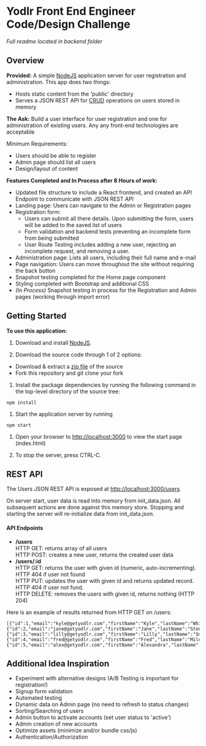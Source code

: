 # Yodlr Front End Engineer Code/Design Challenge
*Full readme located in backend folder*

## Overview

__Provided:__ A simple [NodeJS](https://nodejs.org)
application server for user registration and administration.
This app does two things:
* Hosts static content from the 'public' directory
* Serves a JSON REST API for [CRUD](http://en.wikipedia.org/wiki/Create,_read,_update_and_delete) operations on users stored in memory

__The Ask:__ Build a user interface for user registration and one for administration of existing users. Any any front-end technologies are acceptable

Minimum Requirements:
* Users should be able to register
* Admin page should list all users
* Design/layout of content

__Features Completed and In Process after 8 Hours of work:__
* Updated file structure to include a React frontend, and created an API Endpoint to communicate with JSON REST API
* Landing page: Users can navigate to the Admin or Registration pages
* Registration form:
    * Users can submit all there details.  Upon submitting the form, users will be added to the saved list of users
    * Form validation and backend tests preventing an incomplete form from being submitted
    * User Route Testing includes adding a new user, rejecting an incomplete request, and removing a user.
* Administration page: Lists all users, including their full name and e-mail 
* Page navigation: Users can move throughout the site without requiring the back button
* Snapshot testing completed for the Home page component
* Styling completed with Bootstrap and additional CSS
* _(In Process)_ Snapshot testing in process for the Registration and Admin pages (working through import error)

## Getting Started

__To use this application:__ 
1. Download and install [NodeJS](http://nodejs.org/download/).

1.  Download the source code through 1 of 2 options:

* Download & extract a [zip file](https://github.com/yodlr/frontend-code-challenge/archive/master.zip) of the source  
* Fork this repository and git clone your fork

1. Install the package dependencies by running the following command in the top-level directory of the source tree:
```
npm install
```

1. Start the application server by running
```
npm start
```

1. Open your browser to [http://localhost:3000](http://localhost:3000) to view the start page (index.html)

1. To stop the server, press CTRL-C.

## REST API

The Users JSON REST API is exposed at [http://localhost:3000/users](http://localhost:3000).

On server start, user data is read into memory from init_data.json. All subsequent actions are done against this memory store.  Stopping and starting the server will re-initialize data from init_data.json.  

#### API Endpoints

* **/users**  
HTTP GET: returns array of all users  
HTTP POST: creates a new user, returns the created user data
* **/users/:id**  
HTTP GET: returns the user with given id (numeric, auto-incrementing).  HTTP 404 if user not found  
HTTP PUT: updates the user with given id and returns updated record. HTTP 404 if user not fund.  
HTTP DELETE: removes the users with given id, returns nothing (HTTP 204)

Here is an example of results returned from HTTP GET on /users:
```
[{"id":1,"email":"kyle@getyodlr.com","firstName":"Kyle","lastName":"White","state":"active"},  
{"id":2,"email":"jane@getyodlr.com","firstName":"Jane","lastName":"Stone","state":"active"},  
{"id":3,"email":"lilly@getyodlr.com","firstName":"Lilly","lastName":"Smith","state":"pending"},  
{"id":4,"email":"fred@getyodlr.com","firstName":"Fred","lastName":"Miles","state":"pending"},  
{"id":5,"email":"alex@getyodlr.com","firstName":"Alexandra","lastName":"Betts","state":"pending"}]
```

## Additional Idea Inspiration

* Experiment with alternative designs (A/B Testing is important for registration!)
* Signup form validation
* Automated testing
* Dynamic data on Admin page (no need to refresh to status changes)
* Sorting/Searching of users
* Admin button to activate accounts (set user status to 'active')
* Admin creation of new accounts
* Optimize assets (minimize and/or bundle css/js)
* Authentication/Authorization
